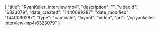 {
    "title": "RyanKeller_Interview.mp4",
    "description": "",
    "videoid": "6323079",
    "date_created": "1440099287",
    "date_modified": "1440099287",
    "type": "captivate",
    "layout": "video",
    "url": "\/v\/ryankeller-interview-mp4\/6323079"
}